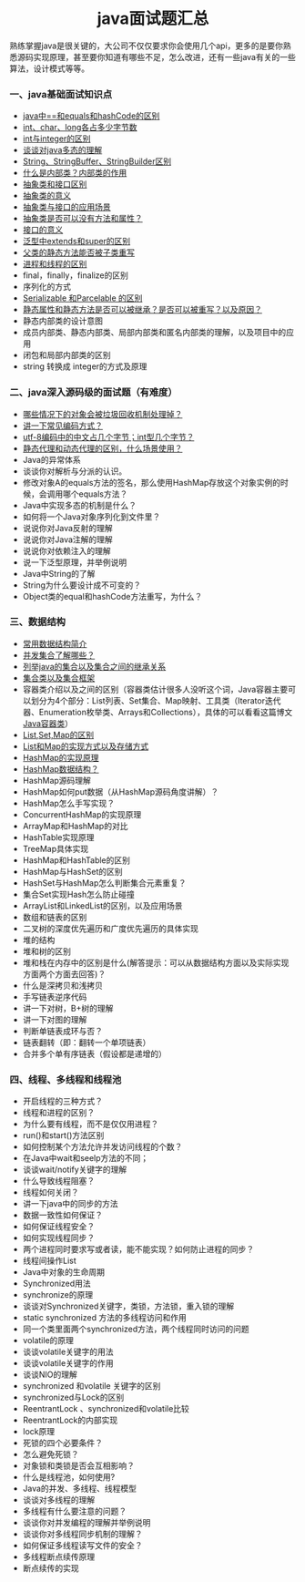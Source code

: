 <div align="center">
    <h1>
        java面试题汇总
    </h1>
</div>

<!-- GFM-TOC -->

熟练掌握java是很关键的，大公司不仅仅要求你会使用几个api，更多的是要你熟悉源码实现原理，甚至要你知道有哪些不足，怎么改进，还有一些java有关的一些算法，设计模式等等。

### 一、java基础面试知识点

* [java中==和equals和hashCode的区别](https://www.cnblogs.com/kexianting/p/8508207.html)
* [int、char、long各占多少字节数](https://blog.csdn.net/qq_31615049/article/details/80574551)
* [int与integer的区别](https://www.cnblogs.com/guodongdidi/p/6953217.html)
* [谈谈对java多态的理解](https://www.cnblogs.com/liujinhong/p/6003144.html)
* [String、StringBuffer、StringBuilder区别](http://www.cnblogs.com/A_ming/archive/2010/04/13/1711395.html)
* [什么是内部类？内部类的作用](https://www.cnblogs.com/dolphin0520/p/3811445.html)
* [抽象类和接口区别](http://www.importnew.com/12399.html)
* [抽象类的意义](https://www.jianshu.com/p/4ed470d0cf38)
* [抽象类与接口的应用场景](https://blog.csdn.net/hanxueyu666/article/details/75712917)
* [抽象类是否可以没有方法和属性？](https://www.jianshu.com/p/214143d7871f)
* [接口的意义](https://baijiahao.baidu.com/s?id=1595511474536870490&wfr=spider&for=pc)
* [泛型中extends和super的区别](https://blog.csdn.net/qdh186/article/details/79748548)
* [父类的静态方法能否被子类重写](https://blog.csdn.net/qq_38584967/article/details/78504131)
* [进程和线程的区别](https://www.cnblogs.com/zhuzhu2016/p/5804875.html)
* final，finally，finalize的区别
* 序列化的方式
* [Serializable 和Parcelable 的区别](https://blog.csdn.net/hacker_crazy/article/details/80840868)
* [静态属性和静态方法是否可以被继承？是否可以被重写？以及原因？](https://blog.csdn.net/qdh186/article/details/79807057)
* 静态内部类的设计意图
* 成员内部类、静态内部类、局部内部类和匿名内部类的理解，以及项目中的应用
* 闭包和局部内部类的区别
* string 转换成 integer的方式及原理


### 二、java深入源码级的面试题（有难度）

* [哪些情况下的对象会被垃圾回收机制处理掉？](https://cloud.tencent.com/developer/article/1332790)
* [讲一下常见编码方式？](https://www.cnblogs.com/mlan/p/7823375.html)
* [utf-8编码中的中文占几个字节；int型几个字节？](https://blog.csdn.net/bluetjs/article/details/52936943)
* [静态代理和动态代理的区别，什么场景使用？](https://blog.csdn.net/ikownyou/article/details/53081426)
* Java的异常体系
* 谈谈你对解析与分派的认识。
* 修改对象A的equals方法的签名，那么使用HashMap存放这个对象实例的时候，会调用哪个equals方法？
* Java中实现多态的机制是什么？
* 如何将一个Java对象序列化到文件里？
* 说说你对Java反射的理解
* 说说你对Java注解的理解
* 说说你对依赖注入的理解
* 说一下泛型原理，并举例说明
* Java中String的了解
* String为什么要设计成不可变的？
* Object类的equal和hashCode方法重写，为什么？


### 三、数据结构

* [常用数据结构简介](https://blog.csdn.net/bigwatermelon11/article/details/76914386)
* [并发集合了解哪些？](https://blog.csdn.net/u010942020/article/details/73610121)
* [列举java的集合以及集合之间的继承关系](https://www.jianshu.com/p/e203b23acf45)
* [集合类以及集合框架](https://blog.csdn.net/ccj_ok/article/details/77986307)
* 容器类介绍以及之间的区别（容器类估计很多人没听这个词，Java容器主要可以划分为4个部分：List列表、Set集合、Map映射、工具类（Iterator迭代器、Enumeration枚举类、Arrays和Collections），具体的可以看看这篇博文 [Java容器类](http://alexyyek.github.io/2015/04/06/Collection/)）
* [List,Set,Map的区别](http://www.cnblogs.com/IvesHe/p/6108933.html)
* [List和Map的实现方式以及存储方式](https://www.cnblogs.com/nucdy/p/5867210.html)
* [HashMap的实现原理](https://www.cnblogs.com/chengxiao/p/6059914.html)
* [HashMap数据结构？](https://www.cnblogs.com/rogerluo1986/p/5851300.html)
* HashMap源码理解
* HashMap如何put数据（从HashMap源码角度讲解）？
* HashMap怎么手写实现？
* ConcurrentHashMap的实现原理
* ArrayMap和HashMap的对比
* HashTable实现原理
* TreeMap具体实现
* HashMap和HashTable的区别
* HashMap与HashSet的区别
* HashSet与HashMap怎么判断集合元素重复？
* 集合Set实现Hash怎么防止碰撞
* ArrayList和LinkedList的区别，以及应用场景
* 数组和链表的区别
* 二叉树的深度优先遍历和广度优先遍历的具体实现
* 堆的结构
* 堆和树的区别
* 堆和栈在内存中的区别是什么(解答提示：可以从数据结构方面以及实际实现方面两个方面去回答)？
* 什么是深拷贝和浅拷贝
* 手写链表逆序代码
* 讲一下对树，B+树的理解
* 讲一下对图的理解
* 判断单链表成环与否？
* 链表翻转（即：翻转一个单项链表）
* 合并多个单有序链表（假设都是递增的）


### 四、线程、多线程和线程池

* 开启线程的三种方式？
* 线程和进程的区别？
* 为什么要有线程，而不是仅仅用进程？
* run()和start()方法区别
* 如何控制某个方法允许并发访问线程的个数？
* 在Java中wait和seelp方法的不同；
* 谈谈wait/notify关键字的理解
* 什么导致线程阻塞？
* 线程如何关闭？
* 讲一下java中的同步的方法
* 数据一致性如何保证？
* 如何保证线程安全？
* 如何实现线程同步？
* 两个进程同时要求写或者读，能不能实现？如何防止进程的同步？
* 线程间操作List
* Java中对象的生命周期
* Synchronized用法
* synchronize的原理
* 谈谈对Synchronized关键字，类锁，方法锁，重入锁的理解
* static synchronized 方法的多线程访问和作用
* 同一个类里面两个synchronized方法，两个线程同时访问的问题
* volatile的原理
* 谈谈volatile关键字的用法
* 谈谈volatile关键字的作用
* 谈谈NIO的理解
* synchronized 和volatile 关键字的区别
* synchronized与Lock的区别
* ReentrantLock 、synchronized和volatile比较
* ReentrantLock的内部实现
* lock原理
* 死锁的四个必要条件？
* 怎么避免死锁？
* 对象锁和类锁是否会互相影响？
* 什么是线程池，如何使用?
* Java的并发、多线程、线程模型
* 谈谈对多线程的理解
* 多线程有什么要注意的问题？
* 谈谈你对并发编程的理解并举例说明
* 谈谈你对多线程同步机制的理解？
* 如何保证多线程读写文件的安全？
* 多线程断点续传原理
* 断点续传的实现
